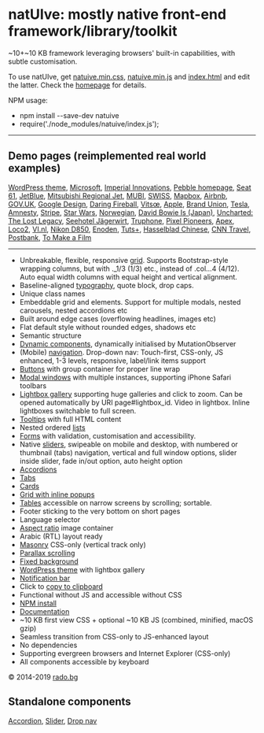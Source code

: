# natUIve: mostly native front-end framework/library/toolkit


~10+~10 KB framework leveraging browsers' built-in capabilities, with subtle customisation. 

To use natUIve, get [natuive.min.css](https://radogado.github.io/natuive/dist/natuive.min.css), [natuive.min.js](https://radogado.github.io/natuive/dist/natuive.min.js) and [index.html](https://radogado.github.io/natuive/dist/index.html) and edit the latter. Check the [homepage](https://radogado.github.io/natuive/) for details.

NPM usage:

- npm install --save-dev natuive
- require('./node_modules/natuive/index.js');

---

## Demo pages (reimplemented real world examples)

[WordPress theme](http://rado.bg), [Microsoft](https://radogado.github.io/natuive/demos/microsoft/), [Imperial Innovations](https://radogado.github.io/natuive/demos/imperialinnovations/), [Pebble homepage](https://radogado.github.io/natuive/demos/pebble/), [Seat 61](https://radogado.github.io/natuive/demos/seat61/), [JetBlue](https://radogado.github.io/natuive/demos/jetblue/), [Mitsubishi Regional Jet](https://radogado.github.io/natuive/demos/mrj/), [MUBI](https://radogado.github.io/natuive/demos/mubi/), [SWISS](https://radogado.github.io/natuive/demos/swiss/), [Mapbox](https://radogado.github.io/natuive/demos/mapbox/), [Airbnb](https://radogado.github.io/natuive/demos/airbnb/), [GOV.UK](https://radogado.github.io/natuive/demos/gov.uk/), [Google Design](https://radogado.github.io/natuive/demos/google-design/), [Daring Fireball](https://radogado.github.io/natuive/demos/daringfireball/), [Vitsœ](https://radogado.github.io/natuive/demos/vitsoe/), [Apple](https://radogado.github.io/natuive/demos/apple/), [Brand Union](https://radogado.github.io/natuive/demos/brandunion/), [Tesla](https://radogado.github.io/natuive/demos/tesla/), [Amnesty](https://radogado.github.io/natuive/demos/amnesty/), [Stripe](https://radogado.github.io/natuive/demos/stripe/), [Star Wars](https://radogado.github.io/natuive/demos/starwars/), [Norwegian](https://radogado.github.io/natuive/demos/norwegian/), [David Bowie Is (Japan)](https://radogado.github.io/natuive/demos/davidbowieis/), [Uncharted: The Lost Legacy](https://radogado.github.io/natuive/demos/uncharted-the-lost-legacy/), [Seehotel Jägerwirt](https://radogado.github.io/natuive/demos/seehotel-jaegerwirt/), [Truphone](https://radogado.github.io/natuive/demos/truphone/), [Pixel Pioneers](https://radogado.github.io/natuive/demos/pixelpioneers/), [Apex](https://radogado.github.io/natuive/demos/apex/), [Loco2](https://radogado.github.io/natuive/demos/loco2/), [VI.nl](https://radogado.github.io/natuive/demos/vi.nl/), [Nikon D850](https://radogado.github.io/natuive/demos/nikon-d850/), [Enoden](https://radogado.github.io/natuive/demos/enoden/), [Tuts+](https://radogado.github.io/natuive/demos/tutsplus/), [Hasselblad Chinese](https://radogado.github.io/natuive/demos/hasselblad/), [CNN Travel](https://radogado.github.io/natuive/demos/cnn-travel/), [Postbank](https://radogado.github.io/natuive/demos/postbank/), [To Make a Film](https://radogado.github.io/natuive/demos/tomakeafilm/)

---

- Unbreakable, flexible, responsive [grid](https://radogado.github.io/natuive/#grid). Supports Bootstrap-style wrapping columns, but with ._1/3 (1/3) etc., instead of .col...4 (4/12). Auto equal width columns with equal height and vertical alignment.
- Baseline-aligned [typography](https://radogado.github.io/guide/#typography), quote block, drop caps.
- Unique class names
- Embeddable grid and elements. Support for multiple modals, nested carousels, nested accordions etc
- Built around edge cases (overflowing headlines, images etc)
- Flat default style without rounded edges, shadows etc
- Semantic structure
- [Dynamic components](https://radogado.github.io/natuive/#dynamic-components), dynamically initialised by MutationObserver
- (Mobile) [navigation](https://radogado.github.io/natuive/#nav). Drop-down nav: Touch-first, CSS-only, JS enhanced, 1-3 levels, responsive, label/link items support
- [Buttons](https://radogado.github.io/natuive/#buttons) with group container for proper line wrap
- [Modal windows](https://radogado.github.io/natuive/#modal-window) with multiple instances, supporting iPhone Safari toolbars
- [Lightbox gallery](https://radogado.github.io/natuive/#lightbox) supporting huge galleries and click to zoom. Can be opened automatically by URI page#lightbox_id. Video in lightbox. Inline lightboxes switchable to full screen.
- [Tooltips](https://radogado.github.io/natuive/#tooltip) with full HTML content
- Nested ordered [lists](https://radogado.github.io/natuive/#lists)
- [Forms](https://radogado.github.io/natuive/#form) with validation, customisation and accessibility.
- Native [sliders](https://radogado.github.io/natuive/#slider), swipeable on mobile and desktop, with numbered or thumbnail (tabs) navigation, vertical and full window options, slider inside slider, fade in/out option, auto height option
- [Accordions](https://radogado.github.io/natuive/#fold)
- [Tabs](https://radogado.github.io/natuive/#tabs)
- [Cards](https://radogado.github.io/natuive/#cards)
- [Grid with inline popups](https://radogado.github.io/natuive/#grid-inline-popup)
- [Tables](https://radogado.github.io/natuive/#tables) accessible on narrow screens by scrolling; sortable.
- Footer sticking to the very bottom on short pages
- Language selector
- [Aspect ratio](https://radogado.github.io/natuive/#aspect-ratio) image container
- Arabic (RTL) layout ready
- [Masonry](https://radogado.github.io/natuive/#masonry) CSS-only (vertical track only)
- [Parallax scrolling](https://radogado.github.io/natuive/#parallax)
- [Fixed background](https://radogado.github.io/natuive/#fixed-background)
- [WordPress theme](https://radogado.github.io/natuive/natuive-wp.zip) with lightbox gallery
- [Notification bar](https://radogado.github.io/natuive/#notifications)
- Click to [copy to clipboard](https://radogado.github.io/natuive/#copy)
- Functional without JS and accessible without CSS
- [NPM install](https://radogado.github.io/natuive/#npm)
- [Documentation](https://radogado.github.io/natuive/#)
- ~10 KB first view CSS + optional ~10 KB JS (combined, minified, macOS gzip)
- Seamless transition from CSS-only to JS-enhanced layout
- No dependencies
- Supporting evergreen browsers and Internet Explorer (CSS-only)
- All components accessible by keyboard

© 2014-2019 [rado.bg](http://rado.bg)

## Standalone components

[Accordion](https://github.com/radogado/n-accordion), [Slider](https://github.com/radogado/native-slider), [Drop nav](https://github.com/radogado/nav.drop)